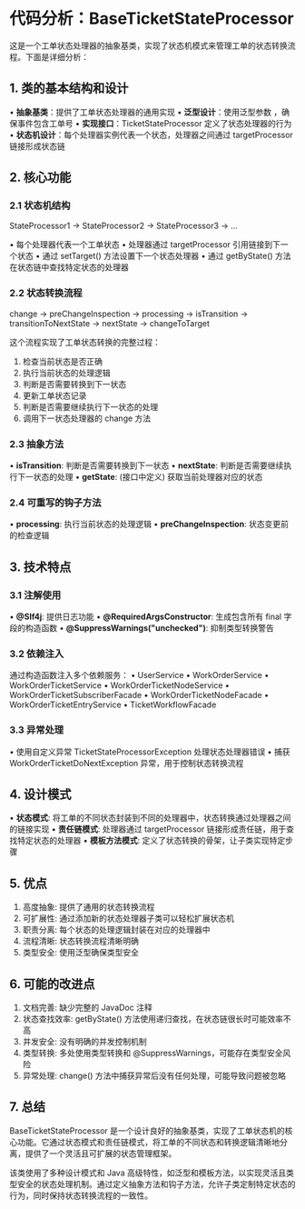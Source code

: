 # 代码分析：BaseTicketStateProcessor

这是一个工单状态处理器的抽象基类，实现了状态机模式来管理工单的状态转换流程。下面是详细分析：

## 1. 类的基本结构和设计

• **抽象基类**：提供了工单状态处理器的通用实现
• **泛型设计**：使用泛型参数 <Event extends WorkOrderTicketParam.HasTicketNo>，确保事件包含工单号
• **实现接口**：TicketStateProcessor<Event> 定义了状态处理器的行为
• **状态机设计**：每个处理器实例代表一个状态，处理器之间通过 targetProcessor 链接形成状态链

## 2. 核心功能

### 2.1 状态机结构

StateProcessor1 -> StateProcessor2 -> StateProcessor3 -> ...


• 每个处理器代表一个工单状态
• 处理器通过 targetProcessor 引用链接到下一个状态
• 通过 setTarget() 方法设置下一个状态处理器
• 通过 getByState() 方法在状态链中查找特定状态的处理器

### 2.2 状态转换流程

change → preChangeInspection → processing → isTransition → transitionToNextState → nextState → changeToTarget


这个流程实现了工单状态转换的完整过程：
1. 检查当前状态是否正确
2. 执行当前状态的处理逻辑
3. 判断是否需要转换到下一状态
4. 更新工单状态记录
5. 判断是否需要继续执行下一状态的处理
6. 调用下一状态处理器的 change 方法

### 2.3 抽象方法

• **isTransition**: 判断是否需要转换到下一状态
• **nextState**: 判断是否需要继续执行下一状态的处理
• **getState**: (接口中定义) 获取当前处理器对应的状态

### 2.4 可重写的钩子方法

• **processing**: 执行当前状态的处理逻辑
• **preChangeInspection**: 状态变更前的检查逻辑

## 3. 技术特点

### 3.1 注解使用

• **@Slf4j**: 提供日志功能
• **@RequiredArgsConstructor**: 生成包含所有 final 字段的构造函数
• **@SuppressWarnings("unchecked")**: 抑制类型转换警告

### 3.2 依赖注入

通过构造函数注入多个依赖服务：
• UserService
• WorkOrderService
• WorkOrderTicketService
• WorkOrderTicketNodeService
• WorkOrderTicketSubscriberFacade
• WorkOrderTicketNodeFacade
• WorkOrderTicketEntryService
• TicketWorkflowFacade

### 3.3 异常处理

• 使用自定义异常 TicketStateProcessorException 处理状态处理器错误
• 捕获 WorkOrderTicketDoNextException 异常，用于控制状态转换流程

## 4. 设计模式

• **状态模式**: 将工单的不同状态封装到不同的处理器中，状态转换通过处理器之间的链接实现
• **责任链模式**: 处理器通过 targetProcessor 链接形成责任链，用于查找特定状态的处理器
• **模板方法模式**: 定义了状态转换的骨架，让子类实现特定步骤

## 5. 优点

1. 高度抽象: 提供了通用的状态转换流程
2. 可扩展性: 通过添加新的状态处理器子类可以轻松扩展状态机
3. 职责分离: 每个状态的处理逻辑封装在对应的处理器中
4. 流程清晰: 状态转换流程清晰明确
5. 类型安全: 使用泛型确保类型安全

## 6. 可能的改进点

1. 文档完善: 缺少完整的 JavaDoc 注释
2. 状态查找效率: getByState() 方法使用递归查找，在状态链很长时可能效率不高
3. 并发安全: 没有明确的并发控制机制
4. 类型转换: 多处使用类型转换和 @SuppressWarnings，可能存在类型安全风险
5. 异常处理: change() 方法中捕获异常后没有任何处理，可能导致问题被忽略

## 7. 总结

BaseTicketStateProcessor 是一个设计良好的抽象基类，实现了工单状态机的核心功能。它通过状态模式和责任链模式，将工单的不同状态和转换逻辑清晰地分离，提供了一个灵活且可扩展的状态管理框架。

该类使用了多种设计模式和 Java 高级特性，如泛型和模板方法，以实现灵活且类型安全的状态处理机制。通过定义抽象方法和钩子方法，允许子类定制特定状态的行为，同时保持状态转换流程的一致性。